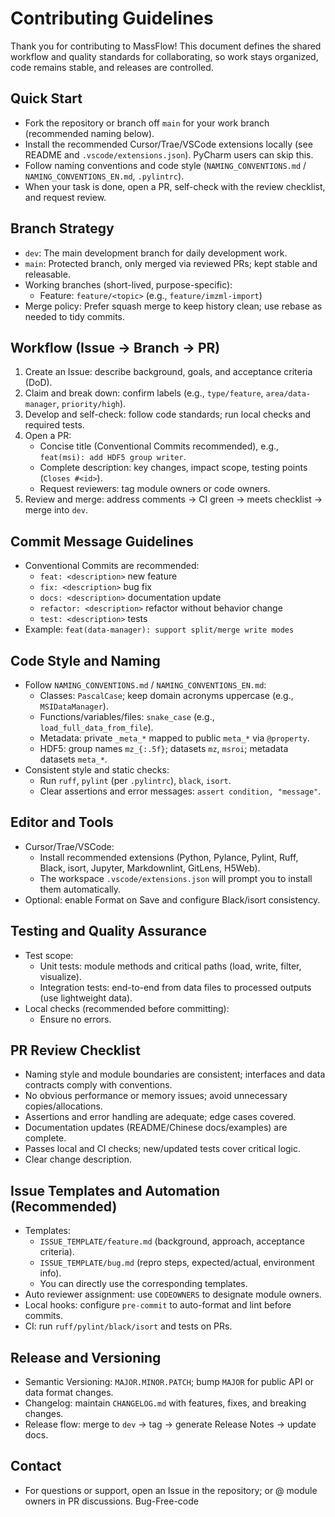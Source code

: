 # Contributing Guidelines

Thank you for contributing to MassFlow! This document defines the shared workflow and quality standards for collaborating, so work stays organized, code remains stable, and releases are controlled.

## Quick Start
- Fork the repository or branch off `main` for your work branch (recommended naming below).
- Install the recommended Cursor/Trae/VSCode extensions locally (see README and `.vscode/extensions.json`). PyCharm users can skip this.
- Follow naming conventions and code style (`NAMING_CONVENTIONS.md` / `NAMING_CONVENTIONS_EN.md`, `.pylintrc`).
- When your task is done, open a PR, self-check with the review checklist, and request review.

## Branch Strategy
- `dev`: The main development branch for daily development work.
- `main`: Protected branch, only merged via reviewed PRs; kept stable and releasable.
- Working branches (short-lived, purpose-specific):
  - Feature: `feature/<topic>` (e.g., `feature/imzml-import`)
- Merge policy: Prefer squash merge to keep history clean; use rebase as needed to tidy commits.

## Workflow (Issue → Branch → PR)
1. Create an Issue: describe background, goals, and acceptance criteria (DoD).
2. Claim and break down: confirm labels (e.g., `type/feature`, `area/data-manager`, `priority/high`).
3. Develop and self-check: follow code standards; run local checks and required tests.
4. Open a PR:
   - Concise title (Conventional Commits recommended), e.g., `feat(msi): add HDF5 group writer`.
   - Complete description: key changes, impact scope, testing points (`Closes #<id>`).
   - Request reviewers: tag module owners or code owners.
5. Review and merge: address comments → CI green → meets checklist → merge into `dev`.

## Commit Message Guidelines
- Conventional Commits are recommended:
  - `feat: <description>` new feature
  - `fix: <description>` bug fix
  - `docs: <description>` documentation update
  - `refactor: <description>` refactor without behavior change
  - `test: <description>` tests
- Example: `feat(data-manager): support split/merge write modes`

## Code Style and Naming
- Follow `NAMING_CONVENTIONS.md` / `NAMING_CONVENTIONS_EN.md`:
  - Classes: `PascalCase`; keep domain acronyms uppercase (e.g., `MSIDataManager`).
  - Functions/variables/files: `snake_case` (e.g., `load_full_data_from_file`).
  - Metadata: private `_meta_*` mapped to public `meta_*` via `@property`.
  - HDF5: group names `mz_{:.5f}`; datasets `mz`, `msroi`; metadata datasets `meta_*`.
- Consistent style and static checks:
  - Run `ruff`, `pylint` (per `.pylintrc`), `black`, `isort`.
  - Clear assertions and error messages: `assert condition, "message"`.

## Editor and Tools
- Cursor/Trae/VSCode:
  - Install recommended extensions (Python, Pylance, Pylint, Ruff, Black, isort, Jupyter, Markdownlint, GitLens, H5Web).
  - The workspace `.vscode/extensions.json` will prompt you to install them automatically.
- Optional: enable Format on Save and configure Black/isort consistency.

## Testing and Quality Assurance
- Test scope:
  - Unit tests: module methods and critical paths (load, write, filter, visualize).
  - Integration tests: end-to-end from data files to processed outputs (use lightweight data).
- Local checks (recommended before committing):
  - Ensure no errors.

## PR Review Checklist
- Naming style and module boundaries are consistent; interfaces and data contracts comply with conventions.
- No obvious performance or memory issues; avoid unnecessary copies/allocations.
- Assertions and error handling are adequate; edge cases covered.
- Documentation updates (README/Chinese docs/examples) are complete.
- Passes local and CI checks; new/updated tests cover critical logic.
- Clear change description.

## Issue Templates and Automation (Recommended)
- Templates:
  - `ISSUE_TEMPLATE/feature.md` (background, approach, acceptance criteria).
  - `ISSUE_TEMPLATE/bug.md` (repro steps, expected/actual, environment info).
  - You can directly use the corresponding templates.
- Auto reviewer assignment: use `CODEOWNERS` to designate module owners.
- Local hooks: configure `pre-commit` to auto-format and lint before commits.
- CI: run `ruff/pylint/black/isort` and tests on PRs.

## Release and Versioning
- Semantic Versioning: `MAJOR.MINOR.PATCH`; bump `MAJOR` for public API or data format changes.
- Changelog: maintain `CHANGELOG.md` with features, fixes, and breaking changes.
- Release flow: merge to `dev` → tag → generate Release Notes → update docs.

## Contact
- For questions or support, open an Issue in the repository; or @ module owners in PR discussions.
Bug-Free-code